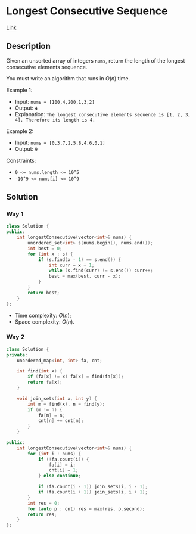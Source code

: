 # Longest Consecutive Sequence

[Link](https://leetcode.com/problems/longest-consecutive-sequence/description/)

## Description

Given an unsorted array of integers `nums`, return the length of the longest consecutive elements sequence.

You must write an algorithm that runs in $O(n)$ time.

Example 1:

- Input: `nums = [100,4,200,1,3,2]`
- Output: `4`
- Explanation: `The longest consecutive elements sequence is [1, 2, 3, 4]. Therefore its length is 4.`

Example 2:

- Input: `nums = [0,3,7,2,5,8,4,6,0,1]`
- Output: `9`

Constraints:

- `0 <= nums.length <= 10^5`
- `-10^9 <= nums[i] <= 10^9`

## Solution

### Way 1

```C++
class Solution {
public:
    int longestConsecutive(vector<int>& nums) {
        unordered_set<int> s(nums.begin(), nums.end());
        int best = 0;
        for (int x : s) {
            if (s.find(x - 1) == s.end()) {
                int curr = x + 1;
                while (s.find(curr) != s.end()) curr++;
                best = max(best, curr - x);
            }
        }
        return best;
    }
};
```

- Time complexity: $O(n)$;
- Space complexity: $O(n)$.

### Way 2

```C++
class Solution {
private:
    unordered_map<int, int> fa, cnt;

    int find(int x) {
        if (fa[x] != x) fa[x] = find(fa[x]);
        return fa[x];
    }

    void join_sets(int x, int y) {
        int m = find(x), n = find(y);
        if (m != n) {
            fa[m] = n;
            cnt[n] += cnt[m];
        }
    }

public:
    int longestConsecutive(vector<int>& nums) {
        for (int i : nums) {
            if (!fa.count(i)) {
                fa[i] = i;
                cnt[i] = 1;
            } else continue;

            if (fa.count(i - 1)) join_sets(i, i - 1);
            if (fa.count(i + 1)) join_sets(i, i + 1);
        }
        int res = 0;
        for (auto p : cnt) res = max(res, p.second);
        return res;
    }
};
```
